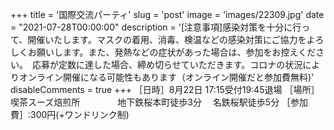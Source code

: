 +++
title = '国際交流パーティ'
slug = 'post'
image = 'images/22309.jpg'
date = "2021-07-28T00:00:00"
description = '[注意事項]感染対策を十分に行って、開催いたします。マスクの着用、消毒、検温などの感染対策にご協力をよろしくお願いします。また、発熱などの症状があった場合は、参加をお控えください。　応募が定数に達した場合、締め切らせていただきます。コロナの状況によりオンライン開催になる可能性もあります（オンライン開催だと参加費無料)'
disableComments = true
+++
［日時］8月22日 17:15受付19:45退場
［場所］喫茶スーズ焙煎所　　　　
        地下鉄桜本町徒歩3分　
	    名鉄桜駅徒歩5分
［参加費］:300円(+ワンドリンク制)　
